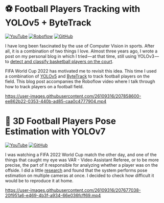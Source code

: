 # ⚽  Football Players Tracking with YOLOv5 + ByteTrack

[![YouTube](https://badges.aleen42.com/src/youtube.svg)](https://www.youtube.com/watch?v=QCG8QMhga9k)
[![Roboflow](https://raw.githubusercontent.com/roboflow-ai/notebooks/main/assets/badges/roboflow-blogpost.svg)](https://blog.roboflow.com/track-football-players/)
[![GitHub](https://badges.aleen42.com/src/github.svg)](https://github.com/roboflow-ai/notebooks/blob/main/notebooks/how-to-track-football-players.ipynb)

I have long been fascinated by the use of Computer Vision in sports. After all, it is a combination of two things I love. Almost three years ago, I wrote a post on my personal blog in which I tried — at that time, still using YOLOv3 — to [detect and classify basketball players on the court](https://towardsdatascience.com/chess-rolls-or-basketball-lets-create-a-custom-object-detection-model-ef53028eac7d).

FIFA World Cup 2022 has motivated me to revisit this idea. This time I used a combination of [YOLOv5](https://github.com/ultralytics/yolov5) and [ByteTrack](https://github.com/ifzhang/ByteTrack) to track football players on the field. This blog post accompanies the Roboflow video where I talk through how to track players on a football field.

https://user-images.githubusercontent.com/26109316/207858600-ee862b22-0353-440b-ad85-caa0c4777904.mp4

# 🤸  3D Football Players Pose Estimation with YOLOv7

[![YouTube](https://badges.aleen42.com/src/youtube.svg)](https://www.youtube.com/watch?v=AWjKfjDGiYE)
[![GitHub](https://badges.aleen42.com/src/github.svg)](https://github.com/SkalskiP/sport/tree/master/football-players-pose-estimation)

I was watching a FIFA 2022 World Cup match the other day, and one of the things that caught my eye was VAR - Video Assistant Referee, or to be more precise, the part of it responsible for analyzing whether a player was on the offside. I did a little [research](https://www.youtube.com/watch?v=WycjDx6giVE) and found that the system performs pose estimation on multiple cameras at once. I decided to check how difficult it would be to reproduce it at home.

https://user-images.githubusercontent.com/26109316/207677038-20f951a6-e469-4b3f-a934-66e036fcff69.mp4
